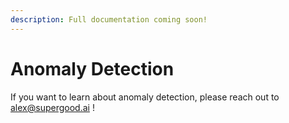 ```yaml
---
description: Full documentation coming soon!
---
```


# Anomaly Detection

If you want to learn about anomaly detection, please reach out to alex@supergood.ai !
